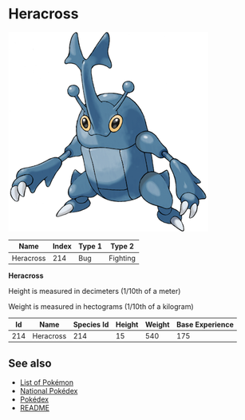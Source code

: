 # Heracross


![Heracross](images/214.png)

| **Name** | **Index** | **Type 1** | **Type 2** |
|----|----|----|----|
| Heracross | 214 | Bug | Fighting  |

**Heracross** 


Height is measured in decimeters (1/10th of a meter)

Weight is measured in hectograms (1/10th of a kilogram)

| **Id** | **Name** | **Species Id** | **Height** | **Weight** | **Base Experience** |
|--------|----------|----------------|------------|------------|---------------------|
| 214 | Heracross | 214 | 15 | 540 | 175 |


## See also

- [List of Pokémon](../pokemon.md)
- [National Pokédex](../national_pokedex.md)
- [Pokédex](../pokedex.md)
- [README](../README.md)
